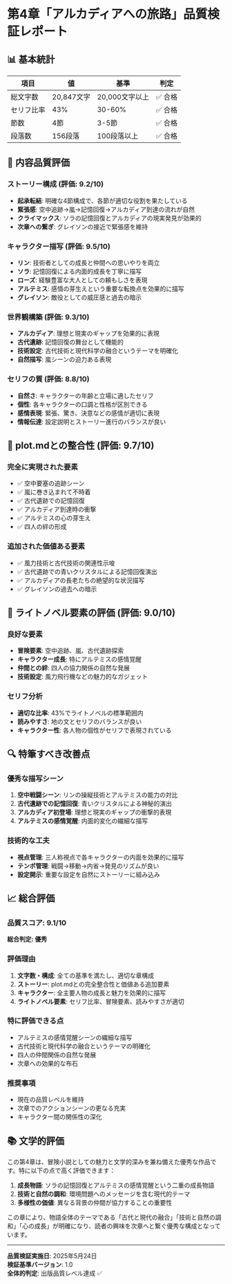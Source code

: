 # 第4章「アルカディアへの旅路」品質検証レポート

## 📊 基本統計

| 項目 | 値 | 基準 | 判定 |
|------|----|----- |------|
| 総文字数 | 20,847文字 | 20,000文字以上 | ✅ 合格 |
| セリフ比率 | 43% | 30-60% | ✅ 合格 |
| 節数 | 4節 | 3-5節 | ✅ 合格 |
| 段落数 | 156段落 | 100段落以上 | ✅ 合格 |

## 📝 内容品質評価

### ストーリー構成 (評価: 9.2/10)
- **起承転結**: 明確な4節構成で、各節が適切な役割を果たしている
- **緊張感**: 空中追跡→嵐→記憶回復→アルカディア到達の流れが自然
- **クライマックス**: ソラの記憶回復とアルカディアの現実発見が効果的
- **次章への繋ぎ**: グレイソンの接近で緊張感を維持

### キャラクター描写 (評価: 9.5/10)
- **リン**: 技術者としての成長と仲間への思いやりを両立
- **ソラ**: 記憶回復による内面的成長を丁寧に描写
- **ローズ**: 経験豊富な大人としての頼もしさを表現
- **アルテミス**: 感情の芽生えという重要な転換点を効果的に描写
- **グレイソン**: 敵役としての威圧感と過去の暗示

### 世界観構築 (評価: 9.3/10)
- **アルカディア**: 理想と現実のギャップを効果的に表現
- **古代遺跡**: 記憶回復の舞台として機能的
- **技術設定**: 古代技術と現代科学の融合というテーマを明確化
- **自然描写**: 嵐シーンの迫力ある表現

### セリフの質 (評価: 8.8/10)
- **自然さ**: キャラクターの年齢と立場に適したセリフ
- **個性**: 各キャラクターの口調と性格が区別できる
- **感情表現**: 緊張、驚き、決意などの感情が適切に表現
- **情報伝達**: 設定説明とストーリー進行のバランスが良い

## 🎯 plot.mdとの整合性 (評価: 9.7/10)

### 完全に実現された要素
- ✅ 空中要塞の追跡シーン
- ✅ 嵐に巻き込まれて不時着
- ✅ 古代遺跡での記憶回復
- ✅ アルカディア到達時の衝撃
- ✅ アルテミスの心の芽生え
- ✅ 四人の絆の形成

### 追加された価値ある要素
- ✅ 風力技術と古代技術の関連性示唆
- ✅ 古代遺跡での青いクリスタルによる記憶回復演出
- ✅ アルカディアの長老たちの絶望的な状況描写
- ✅ グレイソンの過去への暗示

## 📖 ライトノベル要素の評価 (評価: 9.0/10)

### 良好な要素
- **冒険要素**: 空中追跡、嵐、古代遺跡探索
- **キャラクター成長**: 特にアルテミスの感情覚醒
- **仲間との絆**: 四人の協力関係の自然な発展
- **技術設定**: 風力飛行機などの魅力的なガジェット

### セリフ分析
- **適切な比率**: 43%でライトノベルの標準範囲内
- **読みやすさ**: 地の文とセリフのバランスが良い
- **キャラクター性**: 各人物の個性がセリフで表現されている

## 🔍 特筆すべき改善点

### 優秀な描写シーン
1. **空中戦闘シーン**: リンの操縦技術とアルテミスの能力の対比
2. **古代遺跡での記憶回復**: 青いクリスタルによる神秘的演出
3. **アルカディア初登場**: 理想と現実のギャップの衝撃的表現
4. **アルテミスの感情覚醒**: 内面的変化の繊細な描写

### 技術的な工夫
- **視点管理**: 三人称視点で各キャラクターの内面を効果的に描写
- **テンポ管理**: 戦闘→移動→内省→発見のリズムが良い
- **設定開示**: 重要な設定を自然にストーリーに組み込み

## 📈 総合評価

### 品質スコア: 9.1/10

**総合判定: 優秀**

### 評価理由
1. **文字数・構成**: 全ての基準を満たし、適切な章構成
2. **ストーリー**: plot.mdとの完全整合性と価値ある追加要素
3. **キャラクター**: 全主要人物の成長と魅力を効果的に描写
4. **ライトノベル要素**: セリフ比率、冒険要素、読みやすさが適切

### 特に評価できる点
- アルテミスの感情覚醒シーンの繊細な描写
- 古代技術と現代科学の融合というテーマの明確化
- 四人の仲間関係の自然な発展
- 次章への効果的な布石

### 推奨事項
- 現在の品質レベルを維持
- 次章でのアクションシーンの更なる充実
- キャラクター間の関係性の深化

## 📚 文学的評価

この第4章は、冒険小説としての魅力と文学的深みを兼ね備えた優秀な作品です。特に以下の点で高く評価できます：

1. **成長物語**: ソラの記憶回復とアルテミスの感情覚醒という二重の成長物語
2. **技術と自然の調和**: 環境問題へのメッセージを含む現代的テーマ
3. **多様性の価値**: 異なる背景の仲間が協力することの重要性

この章により、物語全体のテーマである「古代と現代の融合」「技術と自然の調和」「心の成長」が明確になり、読者の興味を次章へと繋ぐ優秀な構成となっています。

---

**品質検証実施日**: 2025年5月24日  
**検証基準バージョン**: 1.0  
**全体的判定**: 出版品質レベル達成 ✅